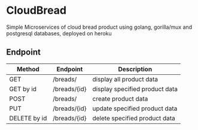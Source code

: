 # CloudBread
Simple Microservices of cloud bread product using golang, gorilla/mux and postgresql databases, deployed on heroku

## Endpoint
| Method  | Endpoint | Description |
| ------------- | ------------- | ------------- |
| GET  | /breads/  | display all product data |
| GET by id  | /breads/{id}  | display specified product data |
| POST  | /breads/  | create product data |
| PUT  | /breads/{id}  | update specified product data |
| DELETE by id  | /breads/{id}  | delete specified product data |

